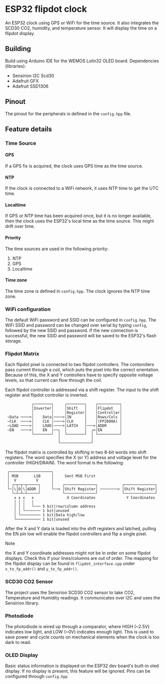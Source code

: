 # ESP32 flipdot clock
An ESP32 clock using GPS or WiFi for the time source. It also integrates the SCD30 CO2, humidity, and temperature sensor. It will display the time on a flipdot display.

## Building
Build using Arduino IDE for the WEMOS Lolin32 OLED board.
Dependencies (libraries):
- Sensirion I2C Scd30
- Adafruit GFX
- Adafruit SSD1306

## Pinout
The pinout for the peripherals is defined in the `config.hpp` file.

## Feature details
### Time Source
#### GPS
If a GPS fix is acquired, the clock uses GPS time as the time source.
#### NTP
If the clock is connected to a WiFi network, it uses NTP time to get the UTC time.
#### Localtime
If GPS or NTP time has been acquired once, but it is no longer available, then the clock uses the ESP32's local time as the time source. This might drift over time.
#### Priority
The time sources are used in the following priority:
1. NTP
2. GPS
3. Localtime
#### Time zone
The time zone is defined in `config.hpp`. The clock ignores the NTP time zone.

### WiFi configuration
The default WiFi password and SSID can be configured in `config.hpp`.
The WiFi SSID and password can be changed over serial by typing `config`, followed by the new SSID and password. If the new connection is successful, the new SSID and password will be saved to the ESP32's flash storage.

### Flipdot Matrix
Each flipdot pixel is connected to two flipdot controllers. The contorollers pass current through a coil, which puts the pixel into the correct orientation. Because of this, the X and Y controllers have to specify opposite voltage levels, so that current can flow through the coil.

Each flipdot controller is addressed via a shift register. The input to the shift register and flipdot controller is inverted.
```
            ┌────────┐     ┌────────┐    ┌──────────┐ 
            │Inverter│     │Shift   │    │Flipdot   │ 
            │        │     │Register│    │Controller│ 
 ~Data ────>│    Data│────>│IN      │    │Rows/Cols │ 
 ~CLK  ────>│    CLK │────>│CLK     │    │(FP2800A) │ 
 ~LOAD ────>│    LOAD│────>│LATCH   │───>│ADDR      │ 
 ~EN   ────>│    EN  │──┐  │        │  ┌>│EN        │ 
            └────────┘  │  └────────┘  │ └──────────┘ 
                        │              │              
                        └──────────────┘              
```
The flipdot matrix is controlled by shifting in two 8-bit words into shift registers. The word specifies the X (or Y) address and voltage level for the controller (HIGH/DRAIN). The word format is the following:
```
 ┌───────────────────┐                                                
 │ MSB       LSB     │     Sent MSB First                             
 │  V         V      │                                                
 │ ┌─┬─┬─┬─────┐     │    ┌──────────────┐           ┌──────────────┐ 
 └─│\│D│\│ADDR │     └──> │Shift Register│ ────────> │Shift Register│ 
   └─┴─┴─┴─────┘          └──────────────┘           └──────────────┘ 
    ∧ ∧ ∧   ∧               X Coordinates              Y Coordinates  
    │ │ │   │                                                         
    │ │ │   └─── 5 bit|row/column address                             
    │ │ └─────── 1 bit|unused                                         
    │ └───────── 1 bit|Data high/low                                  
    └─────────── 1 bit|unused                                         

```

After the X and Y data is loaded into the shift registers and latched, pulling the EN pin low will enable the flipdot controllers and flip a single pixel.

> [!NOTE]
> the X and Y coordinate addresses might not be in order on some flipdot displays. Check this if your lines/columns are out of order. The mapping for the flipdot display can be found in `flipdot_interface.cpp` under `x_to_fp_addr()` and `y_to_fp_addr()`.

### SCD30 CO2 Sensor
The project uses the Sensirion SCD30 CO2 sensor to take CO2, Temperature and Humidity readings. It communicates over I2C and uses the Sensirion library.

### Photodiode
The photodiode is wired up through a comparator, where HIGH (~2.5V) indicates low light, and LOW (~0V) indicates enough light. This is used to save power and cycle counts on mechanical elements when the clock is too dark to read.

### OLED Display
Basic status information is displayed on the ESP32 dev board's built-in oled display. If no display is present, this feature will be ignored. Pins can be configured through `config.hpp`
